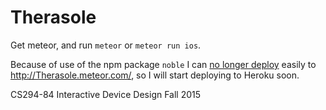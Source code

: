 Therasole
===
Get meteor, and run `meteor` or `meteor run ios`.

Because of use of the npm package `noble` I can [no longer deploy](https://github.com/meteorhacks/npm/issues/40) easily to http://Therasole.meteor.com/, so I will start deploying to Heroku soon.

CS294-84 Interactive Device Design Fall 2015
